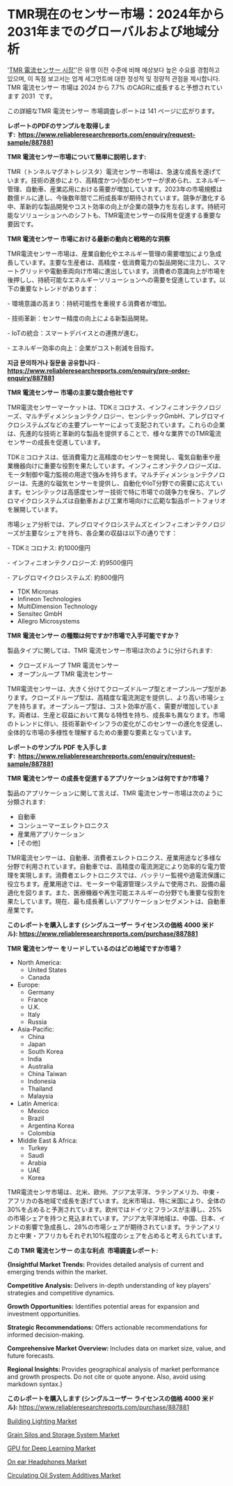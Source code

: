 <p><h1>TMR現在のセンサー市場：2024年から2031年までのグローバルおよび地域分析</h1></p><p>'<a href="https://www.reliableresearchreports.com/tmr-current-sensor-r887881?utm_campaign=110&utm_medium=36&utm_source=Github&utm_content=ia&utm_term=18102024&utm_id=tmr-current-sensor">TMR 電流センサー 시장'</a>'은 유행 이전 수준에 비해 예상보다 높은 수요를 경험하고 있으며, 이 독점 보고서는 업계 세그먼트에 대한 정성적 및 정량적 관점을 제시합니다. TMR 電流センサー 市場は 2024 から 7.7% のCAGRに成長すると予想されています 2031&nbsp; です。</p>
<p>この詳細なTMR 電流センサー 市場調査レポートは 141 ページに広がります。</p>
<p><strong>レポートのPDFのサンプルを取得します</strong><strong>:&nbsp;&nbsp;<a href="https://www.reliableresearchreports.com/enquiry/request-sample/887881?utm_campaign=110&utm_medium=36&utm_source=Github&utm_content=ia&utm_term=18102024&utm_id=tmr-current-sensor">https://www.reliableresearchreports.com/enquiry/request-sample/887881</a></strong></p>
<p><strong>TMR 電流センサー市場について簡単に説明します:</strong></p>
<p><p>TMR（トンネルマグネトレジスタ）電流センサー市場は、急速な成長を遂げています。技術の進歩により、高精度かつ小型のセンサーが求められ、エネルギー管理、自動車、産業応用における需要が増加しています。2023年の市場規模は数億ドルに達し、今後数年間で二桁成長率が期待されています。競争が激化する中、革新的な製品開発やコスト効率の向上が企業の競争力を左右します。持続可能なソリューションへのシフトも、TMR電流センサーの採用を促進する重要な要因です。</p></p>
<p><strong>TMR 電流センサー 市場における最新の動向と戦略的な洞察</strong></p>
<p><p>TMR電流センサー市場は、産業自動化やエネルギー管理の需要増加により急成長しています。主要な生産者は、高精度・低消費電力の製品開発に注力し、スマートグリッドや電動車両向け市場に進出しています。消費者の意識向上が市場を後押しし、持続可能なエネルギーソリューションへの需要を促進しています。以下の重要なトレンドがあります：</p><p>- 環境意識の高まり：持続可能性を重視する消費者が増加。</p><p>- 技術革新：センサー精度の向上による新製品開発。</p><p>- IoTの統合：スマートデバイスとの連携が進む。</p><p>- エネルギー効率の向上：企業がコスト削減を目指す。</p></p>
<p><strong>지금 문의하거나 질문을 공유합니다</strong><strong>&nbsp;</strong>-<strong><a href="https://www.reliableresearchreports.com/enquiry/pre-order-enquiry/887881?utm_campaign=110&utm_medium=36&utm_source=Github&utm_content=ia&utm_term=18102024&utm_id=tmr-current-sensor">https://www.reliableresearchreports.com/enquiry/pre-order-enquiry/887881</a></strong></p>
<p><strong>TMR 電流センサー 市場の主要な競合他社です</strong></p>
<p><p>TMR電流センサーマーケットは、TDKミコロナス、インフィニオンテクノロジーズ、マルチディメンションテクノロジー、センシテックGmbH、アレグロマイクロシステムズなどの主要プレーヤーによって支配されています。これらの企業は、先進的な技術と革新的な製品を提供することで、様々な業界でのTMR電流センサーの成長を促進しています。</p><p>TDKミコロナスは、低消費電力と高精度のセンサーを開発し、電気自動車や産業機器向けに重要な役割を果たしています。インフィニオンテクノロジーズは、モータ制御や電力監視の用途で強みを持ちます。マルチディメンションテクノロジーは、先進的な磁気センサーを提供し、自動化やIoT分野での需要に応えています。センシテックは高感度センサー技術で特に市場での競争力を保ち、アレグロマイクロシステムズは自動車および工業市場向けに広範な製品ポートフォリオを展開しています。</p><p>市場シェア分析では、アレグロマイクロシステムズとインフィニオンテクノロジーズが主要なシェアを持ち、各企業の収益は以下の通りです：</p><p>- TDKミコロナス: 約1000億円</p><p>- インフィニオンテクノロジーズ: 約9500億円</p><p>- アレグロマイクロシステムズ: 約800億円</p></p>
<p><ul><li>TDK Micronas</li><li>Infineon Technologies</li><li>MultiDimension Technology</li><li>Sensitec GmbH</li><li>Allegro Microsystems</li></ul></p>
<p><strong>TMR 電流センサー の種類は何ですか?市場で入手可能ですか？</strong></p>
<p>製品タイプに関しては、TMR 電流センサー市場は次のように分けられます:</p>
<p><ul><li>クローズドループ TMR 電流センサー</li><li>オープンループ TMR 電流センサー</li></ul></p>
<p><p>TMR電流センサーは、大きく分けてクローズドループ型とオープンループ型があります。クローズドループ型は、高精度な電流測定を提供し、より高い市場シェアを持ちます。オープンループ型は、コスト効率が高く、需要が増加しています。両者は、生産と収益において異なる特性を持ち、成長率も異なります。市場のトレンドに伴い、技術革新やインフラの変化がこのセンサーの進化を促進し、全体的な市場の多様性を理解するための重要な要素となっています。</p></p>
<p><strong>レポートのサンプル PDF を入手します:&nbsp;</strong><strong>&nbsp;<a href="https://www.reliableresearchreports.com/enquiry/request-sample/887881?utm_campaign=110&utm_medium=36&utm_source=Github&utm_content=ia&utm_term=18102024&utm_id=tmr-current-sensor">https://www.reliableresearchreports.com/enquiry/request-sample/887881</a></strong></p>
<p><strong>TMR 電流センサー の成長を促進するアプリケーションは何ですか?市場？</strong></p>
<p>製品のアプリケーションに関して言えば、TMR 電流センサー市場は次のように分類されます:</p>
<p><ul><li>自動車</li><li>コンシューマーエレクトロニクス</li><li>産業用アプリケーション</li><li>[その他]</li></ul></p>
<p><p>TMR電流センサーは、自動車、消費者エレクトロニクス、産業用途など多様な分野で利用されています。自動車では、高精度の電流測定により効率的な電力管理を実現します。消費者エレクトロニクスでは、バッテリー監視や過電流保護に役立ちます。産業用途では、モーターや電源管理システムで使用され、設備の最適化を図ります。また、医療機器や再生可能エネルギーの分野でも重要な役割を果たしています。現在、最も成長著しいアプリケーションセグメントは、自動車産業です。</p></p>
<p><strong>このレポートを購入します (シングルユーザー ライセンスの価格 4000 米ドル):</strong><strong>&nbsp;<a href="https://www.reliableresearchreports.com/purchase/887881?utm_campaign=110&utm_medium=36&utm_source=Github&utm_content=ia&utm_term=18102024&utm_id=tmr-current-sensor">https://www.reliableresearchreports.com/purchase/887881</a></strong></p>
<p><strong>TMR 電流センサー をリードしているのはどの地域ですか市場？</strong></p>
<p><ul>
    <li>
        North America:
        <ul>
            <li>United States</li>
            <li>Canada</li>
        </ul>
    </li>
    <li>
        Europe:
        <ul>
            <li>Germany</li>
            <li>France</li>
            <li>U.K.</li>
            <li>Italy</li>
            <li>Russia</li>
        </ul>
    </li>
    <li>
        Asia-Pacific:
        <ul>
            <li>China</li>
            <li>Japan</li>
            <li>South Korea</li>
            <li>India</li>
            <li>Australia</li>
            <li>China Taiwan</li>
            <li>Indonesia</li>
            <li>Thailand</li>
            <li>Malaysia</li>
        </ul>
    </li>
    <li>
        Latin America:
        <ul>
            <li>Mexico</li>
            <li>Brazil</li>
            <li>Argentina Korea</li>
            <li>Colombia</li>
        </ul>
    </li>
    <li>
        Middle East & Africa:
        <ul>
            <li>Turkey</li>
            <li>Saudi</li>
            <li>Arabia</li>
            <li>UAE</li>
            <li>Korea</li>
        </ul>
    </li>
    </ul></p>
<p><p>TMR電流センサ市場は、北米、欧州、アジア太平洋、ラテンアメリカ、中東・アフリカの各地域で成長を遂げています。北米市場は、特に米国により、全体の30%を占めると予測されています。欧州ではドイツとフランスが主導し、25%の市場シェアを持つと見込まれています。アジア太平洋地域は、中国、日本、インドの影響で急成長し、28%の市場シェアが期待されています。ラテンアメリカと中東・アフリカもそれぞれ10%程度のシェアを占めると考えられています。</p></p>
<p><strong>この TMR 電流センサー の主な利点&nbsp; 市場調査レポート:</strong></p>
<p><strong>{Insightful Market Trends:</strong> Provides detailed analysis of current and emerging trends within the market.</p>
<p><strong>Competitive Analysis:</strong> Delivers in-depth understanding of key players' strategies and competitive dynamics.</p>
<p><strong>Growth Opportunities:</strong> Identifies potential areas for expansion and investment opportunities.</p>
<p><strong>Strategic Recommendations:</strong> Offers actionable recommendations for informed decision-making.</p>
<p><strong>Comprehensive Market Overview: </strong>Includes data on market size, value, and future forecasts.</p>
<p><strong>Regional Insights: </strong>Provides geographical analysis of market performance and growth prospects. Do not cite or quote anyone. Also, avoid using markdown syntax.}</p>
<p><strong>このレポートを購入します (シングルユーザー ライセンスの価格 4000 米ドル):&nbsp;</strong><a href="https://www.reliableresearchreports.com/purchase/887881?utm_campaign=110&utm_medium=36&utm_source=Github&utm_content=ia&utm_term=18102024&utm_id=tmr-current-sensor">https://www.reliableresearchreports.com/purchase/887881</a></p>
<p><p><a href="https://issuu.com/reportprime-2/docs/building-lighting-market-size-2030._8f820d2f82b64e?utm_campaign=110&utm_medium=36&utm_source=Github&utm_content=ia&utm_term=18102024&utm_id=tmr-current-sensor">Building Lighting Market</a></p><p><a href="https://issuu.com/reportprime-2/docs/grain-silos-and-storage-system-mark_3ee140ee39e2fa?utm_campaign=110&utm_medium=36&utm_source=Github&utm_content=ia&utm_term=18102024&utm_id=tmr-current-sensor">Grain Silos and Storage System Market</a></p><p><a href="https://www.linkedin.com/pulse/gpu-deep-learning-market-industry-trends-forecast-period-from-p1l0f?utm_campaign=110&utm_medium=36&utm_source=Github&utm_content=ia&utm_term=18102024&utm_id=tmr-current-sensor">GPU for Deep Learning Market</a></p><p><a href="https://www.linkedin.com/pulse/global-ear-headphones-nexus-sector-confluences-regional-catalysts-bssjf?utm_campaign=110&utm_medium=36&utm_source=Github&utm_content=ia&utm_term=18102024&utm_id=tmr-current-sensor">On ear Headphones Market</a></p><p><a href="https://github.com/WayneHopkins413/Market-Research-Report-List-1/blob/main/circulating-oil-system-additives-market.md?utm_campaign=110&utm_medium=36&utm_source=Github&utm_content=ia&utm_term=18102024&utm_id=tmr-current-sensor">Circulating Oil System Additives Market</a></p></p>
<p>&nbsp;</p>